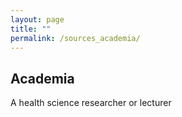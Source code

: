 ```yaml
---
layout: page
title: ""
permalink: /sources_academia/
---
```


Academia
--------
A health science researcher or lecturer

&nbsp;

<div align="center">
<blockquote class="twitter-tweet" data-lang="en">
<a href="https://twitter.com/Schoffmonster/status/942790405170651137"  target="blank"></a></blockquote>
<script async="" src="//platform.twitter.com/widgets.js" charset="utf-8"></script>
</div>